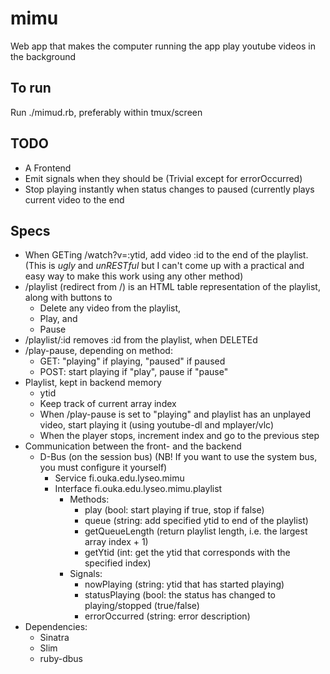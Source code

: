 mimu
====

Web app that makes the computer running the app play youtube videos in the background

To run
------
Run ./mimud.rb, preferably within tmux/screen

TODO
----
* A Frontend
* Emit signals when they should be (Trivial except for errorOccurred)
* Stop playing instantly when status changes to paused (currently plays current video to the end

Specs
-----

* When GETing /watch?v=:ytid, add video :id to the end of the playlist. (This is _ugly_ and _unRESTful_ but I can't come up with a practical and easy way to make this work using any other method)
* /playlist (redirect from /) is an HTML table representation of the playlist, along with buttons to
  * Delete any video from the playlist,
  * Play, and
  * Pause
* /playlist/:id removes :id from the playlist, when DELETEd
* /play-pause, depending on method:
  * GET: "playing" if playing, "paused" if paused
  * POST: start playing if "play", pause if "pause"
* Playlist, kept in backend memory
  * ytid
  * Keep track of current array index
  * When /play-pause is set to "playing" and playlist has an unplayed video, start playing it (using youtube-dl and mplayer/vlc)
  * When the player stops, increment index and go to the previous step
* Communication between the front- and the backend
  * D-Bus (on the session bus) (NB! If you want to use the system bus, you must configure it yourself)
	* Service fi.ouka.edu.lyseo.mimu
	* Interface fi.ouka.edu.lyseo.mimu.playlist
	  * Methods:
		* play (bool: start playing if true, stop if false)
		* queue (string: add specified ytid to end of the playlist)
		* getQueueLength (return playlist length, i.e. the largest array index + 1)
		* getYtid (int: get the ytid that corresponds with the specified index)
	  * Signals:
		* nowPlaying (string: ytid that has started playing)
		* statusPlaying (bool: the status has changed to playing/stopped (true/false)
		* errorOccurred (string: error description)
* Dependencies:
  * Sinatra
  * Slim
  * ruby-dbus
  
